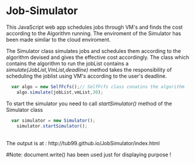 # Job-Simulator
This JavaScript web app schedules jobs through VM's and finds the cost according to the Algorithm running. The enviroment of the Simulator has been made similar to the cloud enviroment.

The Simulator class simulates jobs and schedules them according to the algorithm devised and gives the effective cost accordingly.
The class which contains the algorithm to run the jobList contains a *simulate(JobList,VmList,deadline)* method takes the responsibility of scheduling the joblist using VM's according to the user's deadline.
```javascript
  var algo = new SelfFcfs();// SelfFcfs class conatins the algorithm
	algo.simulate(jobList,vmList,30);
```
To start the simulator you need to call *startSimulator()* method of the Simulator class
```javascript
  var simulator = new Simulator();
	simulator.startSimulator();
```
<br>
The output is at : http://tub99.github.io/JobSimulator/index.html

#Note:
document.write() has been used just for displaying purpose !

